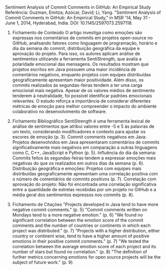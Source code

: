 Sentiment Analysis of Commit Comments in GitHub: An Empirical Study
Referência:
Guzman, Emitza; Azócar, David; Li, Yang. "Sentiment Analysis of Commit Comments in GitHub: An Empirical Study," in MSR '14, May 31 - June 1, 2014, Hyderabad, India. DOI: 10.1145/2597073.2597118.

1. Fichamento de Conteúdo
O artigo investiga como emoções são expressas nos comentários de commits em projetos open-source no GitHub, analisando fatores como linguagem de programação, horário e dia da semana do commit, distribuição geográfica da equipe e aprovação do projeto. Para isso, os autores aplicam análise de sentimentos utilizando a ferramenta SentiStrength, que avalia a polaridade emocional das mensagens. Os resultados mostram que projetos escritos em Java possuem uma maior incidência de comentários negativos, enquanto projetos com equipes distribuídas geograficamente apresentam maior positividade. Além disso, os commits realizados às segundas-feiras tendem a ter uma carga emocional mais negativa. Apesar de os valores médios de sentimento tenderem à neutralidade, foi possível identificar padrões emocionais relevantes. O estudo reforça a importância de considerar diferentes métricas de emoção para melhor compreender o impacto do ambiente colaborativo no desenvolvimento de software.

2. Fichamento Bibliográfico
SentiStrength é uma ferramenta lexical de análise de sentimentos que atribui valores entre -5 e 5 às palavras de um texto, considerando modificadores e contexto para ajustar os escores de emoção (p. 3).
Commit comments negativos em Java: Projetos desenvolvidos em Java apresentaram comentários de commits significativamente mais negativos em comparação a outras linguagens como C, C++, JavaScript e Python (p. 5).
Influência do dia da semana: Commits feitos às segundas-feiras tendem a expressar emoções mais negativas do que os realizados em outros dias da semana (p. 6).
Distribuição geográfica e emoções: Projetos com equipes mais distribuídas geograficamente apresentam uma correlação positiva com o número de comentários de commits positivos (p. 7).
Correlação com aprovação do projeto: Não foi encontrada uma correlação significativa entre a quantidade de estrelas recebidas por um projeto no GitHub e a média geral dos sentimentos expressos nos commits (p. 8).

3. Fichamento de Citações
"Projects developed in Java tend to have more negative commit comments." (p. 5)
"Commit comments written on Mondays tend to a more negative emotion." (p. 6)
"We found no significant correlation between the emotion score of the commit comments and the number of countries or continents in which each project was distributed." (p. 7)
"Projects with a higher distribution, either country or continent wise, tend to have a higher amount of positive emotions in their positive commit comments." (p. 7)
"We tested the correlation between the average emotion score of each project and its number of stars but found no correlation." (p. 8)
"The definition of further metrics concerning emotions for open source projects will be the subject of future work." (p. 9)
